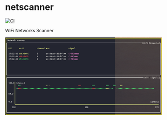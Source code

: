 # netscanner

[![CI](https://github.com//netscanner/workflows/CI/badge.svg)](https://github.com//netscanner/actions)

WiFi Networks Scanner

![netscanner screenshot](./netscanner.png?raw=true)
